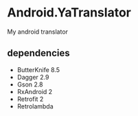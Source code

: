 # Android.YaTranslator
My android translator

dependencies
-----------------------------------

* ButterKnife 8.5
* Dagger 2.9
* Gson 2.8
* RxAndroid 2
* Retrofit 2
* Retrolambda
